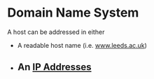 # Domain Name System
A host can be addressed in either
- A readable host name (i.e. www.leeds.ac.uk)
- An [IP Addresses](IP%20Addresses.md)
	- 